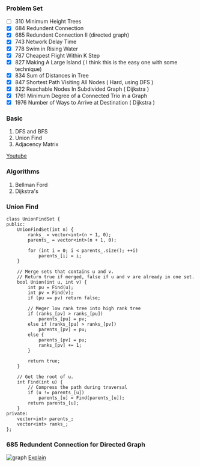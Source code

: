 
### Problem Set
- [ ] 310 Minimum Height Trees
- [x] 684 Redundent Connection
- [x] 685 Redundent Connection II (directed graph)
- [x] 743 Network Delay Time
- [x] 778 Swim in Rising Water
- [x] 787 Cheapest Flight Within K Step
- [x] 827 Making A Large Island ( I think this is the easy one with some technique)
- [x] 834 Sum of Distances in Tree
- [x] 847  Shortest Path Visiting All Nodes ( Hard, using DFS )
- [x] 822  Reachable Nodes In Subdivided Graph ( Dijkstra )
- [x] 1761 Minimum Degree of a Connected Trio in a Graph
- [x] 1976 Number of Ways to Arrive at Destination ( Dijkstra )

### Basic

1. DFS and BFS    
2. Union Find    
3. Adjacency Matrix   

[Youtube](https://www.youtube.com/watch?v=09_LlHjoEiY)

### Algorithms
1. Bellman Ford
2. Dijkstra's

### Union Find
```
class UnionFindSet {
public:
    UnionFindSet(int n) {
        ranks_ = vector<int>(n + 1, 0);        
        parents_ = vector<int>(n + 1, 0);                
        
        for (int i = 0; i < parents_.size(); ++i)
            parents_[i] = i;
    }
    
    // Merge sets that contains u and v.
    // Return true if merged, false if u and v are already in one set.
    bool Union(int u, int v) {
        int pu = Find(u);
        int pv = Find(v);
        if (pu == pv) return false;
        
        // Meger low rank tree into high rank tree
        if (ranks_[pv] > ranks_[pu])
            parents_[pu] = pv;           
        else if (ranks_[pu] > ranks_[pv])
            parents_[pv] = pu;
        else {
            parents_[pv] = pu;
            ranks_[pv] += 1;
        }
        
        return true;
    }
    
    // Get the root of u.
    int Find(int u) {        
        // Compress the path during traversal
        if (u != parents_[u])
            parents_[u] = Find(parents_[u]);        
        return parents_[u];
    }
private:
    vector<int> parents_;
    vector<int> ranks_;
};
```

### 685 Redundent Connection for Directed Graph
![graph](https://discuss.leetcode.com/assets/uploads/files/1507232873325-screen-shot-2017-10-05-at-2.25.34-pm-resized.png)
[Explain](https://leetcode.com/problems/redundant-connection-ii/discuss/108058/one-pass-disjoint-set-solution-with-explain)